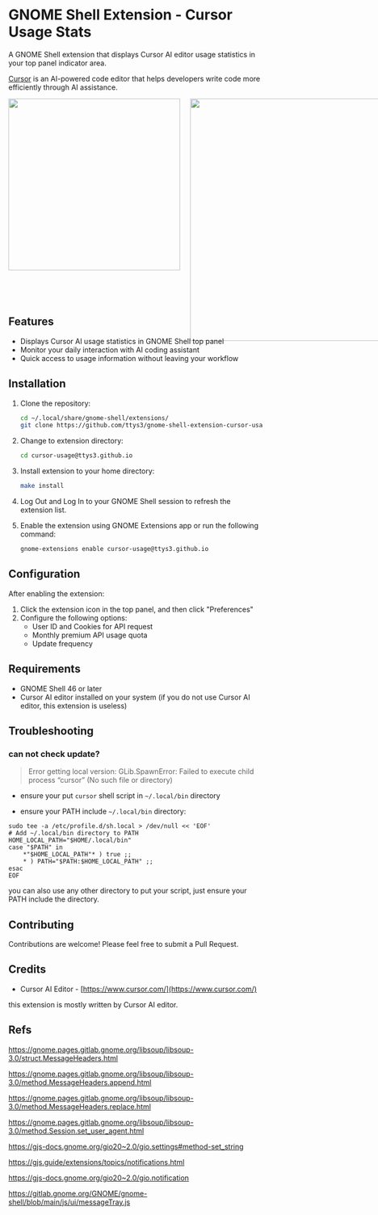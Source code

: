 # GNOME Shell Extension - Cursor Usage Stats

A GNOME Shell extension that displays Cursor AI editor usage statistics in your top panel indicator area.

[Cursor](https://www.cursor.com/) is an AI-powered code editor that helps developers write code more efficiently through AI assistance.

<div style="display: flex; height: 400px;">
    <img src="https://github.com/user-attachments/assets/6d5f9aeb-598d-4795-aa86-7d545da13cc4" style="width: 340px; margin-right: 20px;">
    <img src="https://github.com/user-attachments/assets/40d61826-c181-46fb-90ee-71a87517b6f8" style="width: 480px;">
</div>

## Features

- Displays Cursor AI usage statistics in GNOME Shell top panel
- Monitor your daily interaction with AI coding assistant
- Quick access to usage information without leaving your workflow

## Installation

1. Clone the repository:
   
   ```bash
   cd ~/.local/share/gnome-shell/extensions/
   git clone https://github.com/ttys3/gnome-shell-extension-cursor-usage.git cursor-usage@ttys3.github.io
   ```

2. Change to extension directory:
   ```bash
   cd cursor-usage@ttys3.github.io
   ```

3. Install extension to your home directory:
   ```bash
   make install
   ```

4. Log Out and Log In to your GNOME Shell session to refresh the extension list.

5. Enable the extension using GNOME Extensions app or run the following command:

   ```bash
   gnome-extensions enable cursor-usage@ttys3.github.io
   ```

## Configuration

After enabling the extension:

1. Click the extension icon in the top panel, and then click "Preferences"
2. Configure the following options:
   - User ID and Cookies for API request
   - Monthly premium API usage quota
   - Update frequency

## Requirements

- GNOME Shell 46 or later
- Cursor AI editor installed on your system (if you do not use Cursor AI editor, this extension is useless)

## Troubleshooting

### can not check update?

> Error getting local version: GLib.SpawnError: Failed to execute child process “cursor” (No such file or directory)

- ensure your put `cursor` shell script in `~/.local/bin` directory

- ensure your PATH include `~/.local/bin` directory:

```shell
sudo tee -a /etc/profile.d/sh.local > /dev/null << 'EOF'
# Add ~/.local/bin directory to PATH
HOME_LOCAL_PATH="$HOME/.local/bin"
case "$PATH" in
    *"$HOME_LOCAL_PATH"* ) true ;;
    * ) PATH="$PATH:$HOME_LOCAL_PATH" ;;
esac
EOF
```

you can also use any other directory to put your script, just ensure your PATH include the directory.

## Contributing

Contributions are welcome! Please feel free to submit a Pull Request.

## Credits

- Cursor AI Editor - [https://www.cursor.com/](https://www.cursor.com/)

this extension is mostly written by Cursor AI editor.


## Refs

https://gnome.pages.gitlab.gnome.org/libsoup/libsoup-3.0/struct.MessageHeaders.html

https://gnome.pages.gitlab.gnome.org/libsoup/libsoup-3.0/method.MessageHeaders.append.html

https://gnome.pages.gitlab.gnome.org/libsoup/libsoup-3.0/method.MessageHeaders.replace.html

https://gnome.pages.gitlab.gnome.org/libsoup/libsoup-3.0/method.Session.set_user_agent.html

https://gjs-docs.gnome.org/gio20~2.0/gio.settings#method-set_string

https://gjs.guide/extensions/topics/notifications.html

https://gjs-docs.gnome.org/gio20~2.0/gio.notification

https://gitlab.gnome.org/GNOME/gnome-shell/blob/main/js/ui/messageTray.js